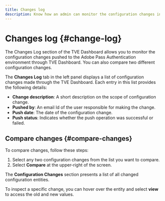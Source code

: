 ```yaml
---
title: Changes log
description: Know how an admin can monitor the configuration changes in TVE Dashboard.
---
```


# Changes log {#change-log}

The Changes Log section of the TVE Dashboard allows you to monitor the configuration changes pushed to the Adobe Pass Authentication environment through TVE Dashboard. You can also compare two different configuration changes.

The **Changes Log** tab in the left panel displays a list of configuration changes made through the TVE Dashboard. Each entry in this list provides the following details:

* **Change description**: A short description on the scope of configuration change.
* **Pushed by**: An email Id of the user responsible for making the change. 
* **Push date**: The date of the configuration change.
* **Push status**: Indicates whether the push operation was successful or failed.

## Compare changes {#compare-changes}

To compare changes, follow these steps:

1. Select any two configuration changes from the list you want to compare.
1. Select **Compare** at the upper-right of the screen.

The **Configuration Changes** section presents a list of all changed configuration entities.

To inspect a specific change, you can hover over the entity and select **view** to access the old and new values.  


